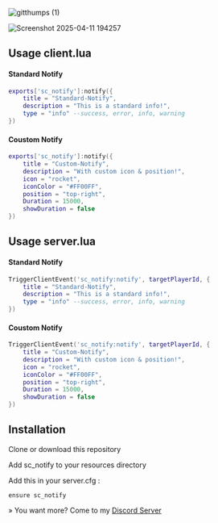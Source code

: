 ![gitthumps (1)](https://github.com/user-attachments/assets/b4ca9f42-00cf-4632-9f62-489a5a0dcd81)

![Screenshot 2025-04-11 194257](https://github.com/user-attachments/assets/4d46f56d-08ed-45ac-b273-3ae9ac3726cc)

## Usage client.lua

#### Standard Notify
```lua
exports['sc_notify']:notify({
    title = "Standard-Notify", 
    description = "This is a standard info!",
    type = "info" --success, error, info, warning
})
```

#### Coustom Notify
```lua
exports['sc_notify']:notify({
    title = "Custom-Notify", 
    description = "With custom icon & position!",
    icon = "rocket",
    iconColor = "#FF00FF",
    position = "top-right",
    Duration = 15000,
    showDuration = false
})
```

## Usage server.lua

#### Standard Notify
```lua
TriggerClientEvent('sc_notify:notify', targetPlayerId, {
    title = "Standard-Notify", 
    description = "This is a standard info!",
    type = "info" --success, error, info, warning
})
```

#### Coustom Notify
```lua
TriggerClientEvent('sc_notify:notify', targetPlayerId, {
    title = "Custom-Notify", 
    description = "With custom icon & position!",
    icon = "rocket",
    iconColor = "#FF00FF",
    position = "top-right",
    Duration = 15000,
    showDuration = false
})
```

## Installation
Clone or download this repository

Add sc_notify to your resources directory

Add this in your server.cfg :
```
ensure sc_notify
```

» You want more? Come to my [Discord Server](https://discord.gg/Mqgewse3Yc)

